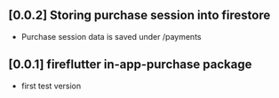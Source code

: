## [0.0.2] Storing purchase session into firestore

- Purchase session data is saved under /payments

## [0.0.1] fireflutter in-app-purchase package

- first test version
